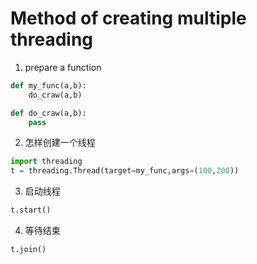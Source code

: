 # Method of creating multiple threading

1. prepare a function
```python
def my_func(a,b):
    do_craw(a,b)

def do_craw(a,b):
    pass
```
2. 怎样创建一个线程
```python
import threading
t = threading.Thread(target=my_func,args=(100,200))
```
3. 启动线程
```python
t.start()
```
4. 等待结束
```python
t.join()
```